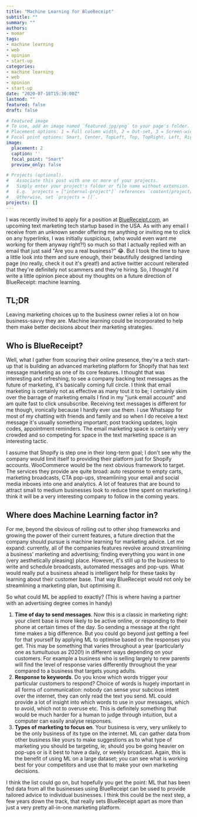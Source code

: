 ```yaml
---
title: "Machine Learning for BlueReceipt"
subtitle: ""
summary: ""
authors:
- momar
tags:
- machine learning
- web
- opinion
- start-up
categories:
- machine learning
- web
- opinion
- start-up
date: "2020-07-18T15:30:00Z"
lastmod: ""
featured: false
draft: false

# Featured image
# To use, add an image named `featured.jpg/png` to your page's folder.
# Placement options: 1 = Full column width, 2 = Out-set, 3 = Screen-width
# Focal point options: Smart, Center, TopLeft, Top, TopRight, Left, Right, BottomLeft, Bottom, BottomRight
image:
  placement: 2
  caption: ''
  focal_point: "Smart"
  preview_only: false

# Projects (optional).
#   Associate this post with one or more of your projects.
#   Simply enter your project's folder or file name without extension.
#   E.g. `projects = ["internal-project"]` references `content/project/deep-learning/index.md`.
#   Otherwise, set `projects = []`.
projects: []
---
```


I was recently invited to apply for a position at [BlueReceipt.com](https://www.bluereceipt.com/), an upcoming text marketing tech startup based in the USA. As with any email I receive from an unknown sender offering me anything or inviting me to click on any hyperlinks, I was initially suspicious,  (who would even want me working for them anyway right?!) so much so that I actually replied with an email that just said "Are you a real business?" 😂. But I took the time to have a little look into them and sure enough, their beautifully designed landing page (no really, check it out it's great!) and active twitter account reiterated that they're definitely not scammers and they're hiring. So, I thought I'd write a little opinion piece about my thoughts on a future direction of BlueReceipt: machine learning.

## TL;DR
Leaving marketing choices up to the business owner relies a lot on how business-savvy they are. Machine learning could be incorporated to help them make better decisions about their marketing strategies.

## Who is BlueReceipt?
Well, what I gather from scouring their online presence, they're a tech start-up that is building an advanced marketing platform for Shopify that has text message marketing as one of its core features. I thought that was interesting and refreshing, to see a company backing text messages as the future of marketing, it's basically coming full circle. I think that email marketing is certainly not as effective as many tout it to be; I certainly skim over the barrage of marketing emails I find in my "junk email account" and am quite fast to click unsubscribe. Receiving text messages is different for me though, ironically because I hardly ever use them. I use Whatsapp for most of my chatting with friends and family and so when I do receive a text message it's usually something important; post tracking updates, login codes, appointment reminders. The email marketing space is certainly very crowded and so competing for space in the text marketing space is an interesting tactic.

I assume that Shopify is step one in their long-term goal; I don't see why the company would limit itself to providing their platform just for Shopify accounts. WooCommerce would be the next obvious framework to target. The services they provide are quite broad: auto response to empty carts, marketing broadcasts, CTA pop-ups, streamlining your email and social media inboxes into one and analytics. A lot of features that are bound to attract small to medium businesses look to reduce time spent on marketing.I think it will be a very interesting company to follow in the coming years.

## Where does Machine Learning factor in?
For me, beyond the obvious of rolling out to other shop frameworks and growing the power of their current features, a future direction that the company should pursue is machine learning for marketing advice. Let me expand: currently, all of the companies features revolve around streamlining a business' marketing and advertising; finding everything you want in one (very aesthetically pleasing) place. However, it's still up to the business to write and schedule broadcasts, automated messages and pop-ups. What would really put a business ahead is intelligent help for these tasks by learning about their customer base. That way BlueReceipt would not only be streamlining a marketing plan, but optimising it.

So what could ML be applied to exactly? (This is where having a partner with an advertising degree comes in handy)

1. **Time of day to send messages**. Now this is a classic in marketing right: your client base is more likely to be active online, or responding to their phone at certain times of the day. So sending a message at the right time makes a big difference. But you could go beyond just getting a feel for that yourself by applying ML to optimise based on the responses you get. This may be something that varies throughout a year (particularly one as tumultuous as 2020!) in different ways depending on your customers. For example a business who is selling largely to new parents will find the level of response varies differently throughout the year compared to a business that targets young adults.
2. **Response to keywords**. Do you know which words trigger your particular customers to respond? Choice of words is hugely important in all forms of communication: nobody can sense your subcious intent over the internet, they can only read the text you send. ML could provide a lot of insight into which words to use in your messages, which to avoid, which not to overuse etc. This is definitely something that would be much harder for a human to judge through intuition, but a computer can easily analyse responses.
3. **Types of marketing to focus on**. Your business is very, very unlikely to be the only business of its type on the internet. ML can gather data from other business like yours to make suggestions as to what type of marketing you should be targeting, ie; should you be going heavier on pop-ups or is it best to have a daily, or weekly broadcast. Again, this is the benefit of using ML on a large dataset; you can see what is working best for your competitors and use that to make your own marketing decisions.

I think the list could go on, but hopefully you get the point: ML that has been fed data from all the businesses using BlueReceipt can be used to provide tailored advice to individual businesses. I think this could be the next step, a few years down the track, that really sets BlueReceipt apart as more than just a very pretty all-in-one marketing platform.